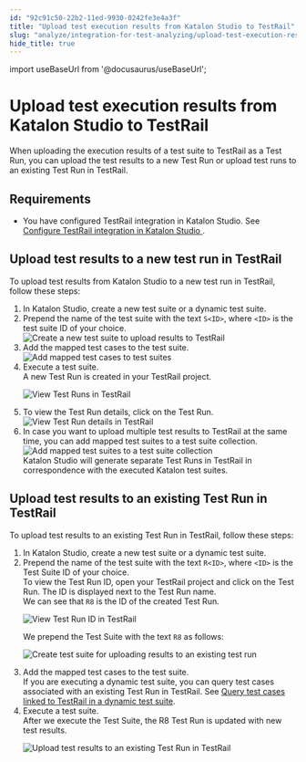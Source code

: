 ```yaml
---
id: "92c91c50-22b2-11ed-9930-0242fe3e4a3f"
title: "Upload test execution results from Katalon Studio to TestRail"
slug: "analyze/integration-for-test-analyzing/upload-test-execution-results-from-katalon-studio-to-testrail"
hide_title: true
---
```

import useBaseUrl from '@docusaurus/useBaseUrl';


# <a id="id_7" class="anchor_top_offset"/><a id="ariaid-title1" class="anchor_top_offset"/>Upload test execution results from <span xmlns="http://www.w3.org/1999/xhtml" className="ph">Katalon Studio</span>  to TestRail

<p xmlns="http://www.w3.org/1999/xhtml" className="p">When uploading the execution results of a test suite to TestRail as a Test Run, you can upload the test results to  a new Test Run or upload test runs to an existing Test Run in TestRail.</p> 

## Requirements

<div xmlns="http://www.w3.org/1999/xhtml" className="p"><ul className="ul"><li className="li"><p className="p">You have configured TestRail integration in <span className="ph">Katalon Studio</span>. See <a className="xref" href="/organize/integration-for-organizing-tests/configure-testrail-integration-in-katalon-studio">Configure TestRail integration in <span className="ph">Katalon Studio</span> </a>.</p></li></ul></div>

## <a id="task-2450" class="anchor_top_offset"/>Upload test results to a new test run in TestRail

<section xmlns="http://www.w3.org/1999/xhtml" className="section context">To upload test results from <span className="ph">Katalon Studio</span> to a  new test run in TestRail,  follow these steps:</section> 
<ol xmlns="http://www.w3.org/1999/xhtml" className="ol steps"><li className="li step stepexpand"><span className="ph cmd">In <span className="ph">Katalon Studio</span>, create a new test suite or a dynamic test suite.</span></li><li className="li step stepexpand"><span className="ph cmd">Prepend the name of the test suite with the text <code className="ph codeph">S&lt;ID&gt;</code>, where <code className="ph codeph">&lt;ID&gt;</code> is the test suite ID of your choice.</span><div className="itemgroup stepxmp"><img className="image" src={useBaseUrl("/92cd6210-22b2-11ed-9930-0242fe3e4a3f.png")} alt="Create a new test suite to upload results to TestRail" /></div></li><li className="li step stepexpand"><span className="ph cmd">Add the mapped test cases to the test suite.</span><div className="itemgroup stepxmp"><img className="image" src={useBaseUrl("/92ccece0-22b2-11ed-9930-0242fe3e4a3f.png")} alt="Add mapped test cases to test suites" /></div></li><li className="li step stepexpand"><span className="ph cmd">Execute a test suite.</span><div className="itemgroup stepresult">A new Test Run is created in your TestRail project.<p className="p"><img className="image" src={useBaseUrl("/92cc77b0-22b2-11ed-9930-0242fe3e4a3f.png")} alt="View Test Runs in TestRail" /></p></div></li><li className="li step stepexpand"><span className="ph cmd">To view the Test Run details, click on the Test Run.</span><div className="itemgroup info"><img className="image" src={useBaseUrl("/92cc0280-22b2-11ed-9930-0242fe3e4a3f.png")} alt="View Test Run details in TestRail" /></div></li><li className="li step stepexpand"><span className="ph cmd">In case you want to upload multiple test results to TestRail at the same time, you can add mapped  test suites to a test suite collection.</span><div className="itemgroup stepxmp"><img className="image" src={useBaseUrl("/92cb6640-22b2-11ed-9930-0242fe3e4a3f.png")} alt="Add mapped test suites to a test suite collection" /></div><div className="itemgroup stepresult"><span className="ph">Katalon Studio</span> will generate separate Test Runs in TestRail in correspondence with the executed Katalon test suites.</div></li></ol> 

## <a id="task-2450" class="anchor_top_offset"/>Upload  test results to an existing Test Run in TestRail

<section xmlns="http://www.w3.org/1999/xhtml" className="section context">To upload test results to  an existing Test Run in TestRail, follow these steps:</section> 
<ol xmlns="http://www.w3.org/1999/xhtml" className="ol steps"><li className="li step stepexpand"><span className="ph cmd">In <span className="ph">Katalon Studio</span>, create a new test suite or a dynamic test suite.</span></li><li className="li step stepexpand"><span className="ph cmd">Prepend the name of the test suite with the text <code className="ph codeph">R&lt;ID&gt;</code>, where <code className="ph codeph">&lt;ID&gt;</code> is the <span className="ph uicontrol">Test Suite ID</span> of your choice.</span><div className="itemgroup info">To view the <span className="ph uicontrol">Test Run ID</span>, open your TestRail project and click on the Test Run. The ID is displayed next to the Test Run name.</div><div className="itemgroup stepxmp">We can see that  <code className="ph codeph">R8</code> is the ID of the created Test Run.<p className="p"><img className="image" src={useBaseUrl("/92cfac00-22b2-11ed-9930-0242fe3e4a3f.png")} alt="View Test Run ID in TestRail" /></p><p className="p">We prepend the Test Suite with the text <code className="ph codeph">R8</code> as follows:</p><p className="p"><img className="image" src={useBaseUrl("/92d180c0-22b2-11ed-9930-0242fe3e4a3f.png")} alt="Create test suite for uploading results to an existing test run" /></p></div></li><li className="li step stepexpand"><span className="ph cmd">Add the mapped test cases to the test suite.</span><div className="itemgroup info">If you are executing a dynamic test suite, you can query test cases associated with an existing Test Run in TestRail. See <a className="xref" href="/organize/integration-for-organizing-tests/query-test-cases-linked-to-testrail-in-a-dynamic-test-suite">Query test cases linked to TestRail in a dynamic test suite</a>.</div></li><li className="li step stepexpand"><span className="ph cmd">Execute a test suite.</span><div className="itemgroup stepxmp">After we execute the Test Suite, the <span className="ph uicontrol">R8</span> Test Run is updated with new test results.<p className="p"><img className="image" src={useBaseUrl("/92d10b90-22b2-11ed-9930-0242fe3e4a3f.png")} alt="Upload test results to an existing Test Run in TestRail" /></p></div></li></ol> 
